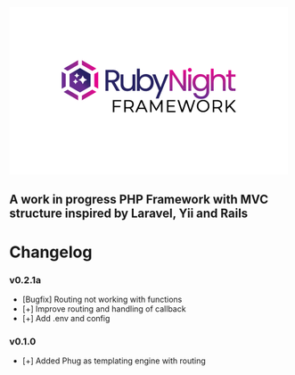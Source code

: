 ![RubyNight](public/img/logo.png)

## A work in progress PHP Framework with MVC structure inspired by Laravel, Yii and Rails

# Changelog

### v0.2.1a
- [Bugfix] Routing not working with functions
- [+] Improve routing and handling of callback
- [+] Add .env and config

### v0.1.0
- [+] Added Phug as templating engine with routing
